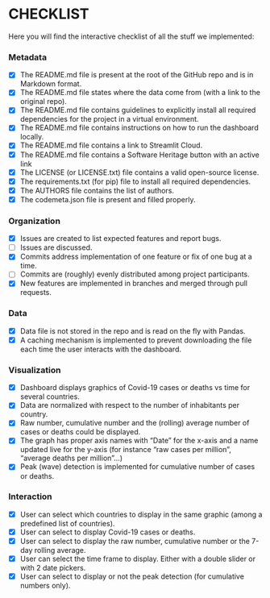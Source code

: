 # CHECKLIST

Here you will find the interactive checklist of all the stuff we implemented:

### Metadata
- [x] The README.md file is present at the root of the GitHub repo and is in Markdown format.
- [x] The README.md file states where the data come from (with a link to the original repo).
- [x] The README.md file contains guidelines to explicitly install all required dependencies for the project in a virtual environment.
- [x] The README.md file contains instructions on how to run the dashboard locally.
- [x] The README.md file contains a link to Streamlit Cloud.
- [x] The README.md file contains a Software Heritage button with an active link
- [x] The LICENSE (or LICENSE.txt) file contains a valid open-source license.
- [x] The requirements.txt (for pip) file to install all required dependencies.
- [x] The AUTHORS file contains the list of authors.
- [x] The codemeta.json file is present and filled properly.

### Organization
- [x] Issues are created to list expected features and report bugs.
- [ ] Issues are discussed.
- [x] Commits address implementation of one feature or fix of one bug at a time.
- [ ] Commits are (roughly) evenly distributed among project participants.
- [x] New features are implemented in branches and merged through pull requests.

### Data
- [x] Data file is not stored in the repo and is read on the fly with Pandas.
- [x] A caching mechanism is implemented to prevent downloading the file each time the user interacts with the dashboard.

### Visualization
- [x] Dashboard displays graphics of Covid-19 cases or deaths vs time for several countries.
- [x] Data are normalized with respect to the number of inhabitants per country.
- [x] Raw number, cumulative number and the (rolling) average number of cases or deaths could be displayed.
- [x] The graph has proper axis names with “Date” for the x-axis and a name updated live for the y-axis (for instance “raw cases per million”, “average deaths per million”...) 
- [x] Peak (wave) detection is implemented for cumulative number of cases or deaths.

### Interaction
- [x] User can select which countries to display in the same graphic (among a predefined list of countries).
- [x] User can select to display Covid-19 cases or deaths.
- [x] User can select to display the raw number, cumulative number or the 7-day rolling average.
- [x] User can select the time frame to display. Either with a double slider or with 2 date pickers.
- [x] User can select to display or not the peak detection (for cumulative numbers only).
